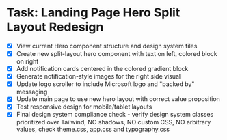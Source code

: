# Task: Landing Page Hero Split Layout Redesign

- [x] View current Hero component structure and design system files
- [x] Create new split-layout hero component with text on left, colored block on right
- [x] Add notification cards centered in the colored gradient block
- [x] Generate notification-style images for the right side visual
- [x] Update logo scroller to include Microsoft logo and "backed by" messaging
- [x] Update main page to use new hero layout with correct value proposition
- [x] Test responsive design for mobile/tablet layouts
- [x] Final design system compliance check - verify design system classes prioritized over Tailwind, NO shadows, NO custom CSS, NO arbitrary values, check theme.css, app.css and typography.css